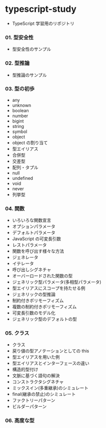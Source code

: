 # typescript-study

-   TypeScript 学習用のリポジトリ

### 01. 型安全性

-   型安全性のサンプル

### 02. 型推論

-   型推論のサンプル

### 03. 型の初歩

-   any
-   unknown
-   boolean
-   number
-   bigint
-   string
-   symbol
-   object
-   object の割り当て
-   型エイリアス
-   合併型
-   交差型
-   配列・タプル
-   null
-   undefined
-   void
-   never
-   列挙型

### 04. 関数

-   いろいろな関数宣言
-   オプションパラメータ
-   デフォルトパラメータ
-   JavaScript の可変長引数
-   レストパラメータ
-   関数を呼び出す様々な方法
-   ジェネレータ
-   イテレータ
-   呼び出しシグネチャ
-   オーバーロードされた関数の型
-   ジェネリック型パラメータ(多相型パラメータ)
-   型エイリアスにスコープを持たせる例
-   ジェネリックの型推論
-   制約付きポリモーフィズム
-   複数の制約付きポリモーフィズム
-   可変長引数のモデル化
-   ジェネリック型のデフォルトの型

### 05. クラス

-   クラス
-   戻り値の型アノテーションとしての this
-   型エイリアスを用いた例
-   型エイリアスとインターフェースの違い
-   構造的型付け
-   文脈に基づく語句の解決
-   コンストラクタシグネチャ
-   ミックスイン(多重継承)のシミュレート
-   final(継承の禁止)のシミュレート
-   ファクトリーパターン
-   ビルダーパターン

### 06. 高度な型
